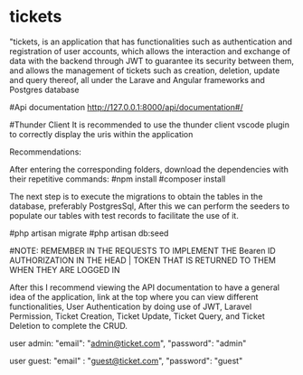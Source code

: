 # tickets

"tickets, is an application that has functionalities such as authentication and registration of user accounts, which allows the interaction and exchange of data with the backend through JWT to guarantee its security between them, and allows the management of tickets such as creation, deletion, update and query thereof, all under the Larave and Angular frameworks and Postgres database

#Api documentation
http://127.0.0.1:8000/api/documentation#/

#Thunder Client
It is recommended to use the thunder client vscode plugin to correctly display the uris within the application

Recommendations:

After entering the corresponding folders, download the dependencies with their repetitive commands:
#npm install
#composer install



The next step is to execute the migrations to obtain the tables in the database, preferably PostgresSql,
After this we can perform the seeders to populate our tables with test records to facilitate
the use of it.

#php artisan migrate
#php artisan db:seed

#NOTE: REMEMBER IN THE REQUESTS TO IMPLEMENT THE Bearen ID AUTHORIZATION IN THE HEAD | TOKEN THAT IS RETURNED TO THEM WHEN THEY ARE LOGGED IN

After this I recommend viewing the API documentation to have a general idea of ​​the application,
link at the top where you can view different functionalities, User Authentication by doing
use of JWT, Laravel Permission, Ticket Creation, Ticket Update, Ticket Query, and Ticket Deletion
to complete the CRUD.

user admin:
"email": "admin@ticket.com",
"password": "admin"

user guest:
"email" : "guest@ticket.com",
"password": "guest"
